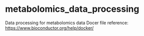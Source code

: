 # metabolomics_data_processing
Data processing for metabolomics data
Docer file reference: https://www.bioconductor.org/help/docker/
